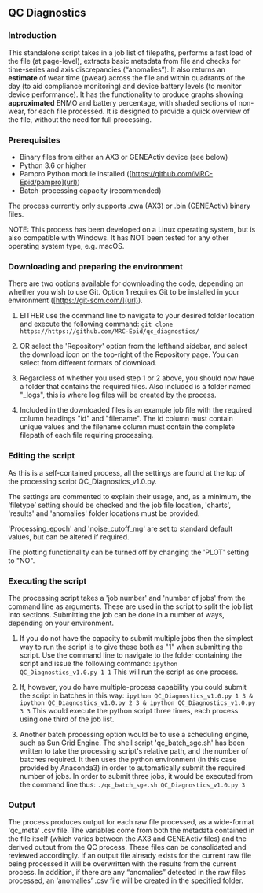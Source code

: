 ## QC Diagnostics 

### Introduction
This standalone script takes in a job list of filepaths, performs a fast load of the file (at page-level), extracts basic metadata from file and checks for time-series and axis discrepancies (“anomalies”). It also returns an **estimate** of wear time (pwear) across the file and within quadrants of the day (to aid compliance monitoring) and device battery levels (to monitor device performance). It has the functionality to produce graphs showing **approximated** ENMO and battery percentage, with shaded sections of non-wear, for each file processed. It is designed to provide a quick overview of the file, without the need for full processing. 

### Prerequisites
*  Binary files from either an AX3 or GENEActiv device (see below)
*  Python 3.6 or higher
*  Pampro Python module installed ([https://github.com/MRC-Epid/pampro](url))
*  Batch-processing capacity (recommended)

The process currently only supports .cwa (AX3) or .bin (GENEActiv) binary files.

NOTE: This process has been developed on a Linux operating system, but is also compatible with Windows.  It has NOT been tested for any other operating system type, e.g. macOS.

### Downloading and preparing the environment
There are two options available for downloading the code, depending on whether you wish to use Git.  Option 1 requires Git to be installed in your environment ([https://git-scm.com/](url)).
1.  EITHER use the command line to navigate to your desired folder location and execute the following command:
`git clone https://https://github.com/MRC-Epid/qc_diagnostics/`

2.  OR select the 'Repository' option from the lefthand sidebar, and select the download icon on the top-right of the Repository page.  You can select from different formats of download.
3.  Regardless of whether you used step 1 or 2 above, you should now have a folder that contains the required files.  Also included is a folder named "_logs", this is where log files will be created by the process.
4.  Included in the downloaded files is an example job file with the required column headings "id" and "filename". The id column must contain unique values and the filename column must contain the complete filepath of each file requiring processing.

### Editing the script
As this is a self-contained process, all the settings are found at the top of the processing script QC_Diagnostics_v1.0.py.

The settings are commented to explain their usage, and, as a minimum, the ‘filetype’ setting should be checked and the job file location, 'charts', 'results' and 'anomalies' folder locations must be provided.

'Processing_epoch' and 'noise_cutoff_mg' are set to standard default values, but can be altered if required.

The plotting functionality can be turned off by changing the 'PLOT' setting to "NO".

### Executing the script
The processing script takes a 'job number' and 'number of jobs' from the command line as arguments.  These are used in the script to split the job list into sections.  Submitting the job can be done in a number of ways, depending on your environment.

1.  If you do not have the capacity to submit multiple jobs then the simplest way to run the script is to give these both as "1" when submitting the script. Use the command line to navigate to the folder containing the script and issue the following command: `ipython QC_Diagnostics_v1.0.py 1 1` 
This will run the script as one process.

2.  If, however, you do have multiple-process capability you could submit the script in batches in this way: `ipython QC_Diagnostics_v1.0.py 1 3 & ipython QC_Diagnostics_v1.0.py 2 3 & ipython QC_Diagnostics_v1.0.py 3 3` 
This would execute the python script three times, each process using one third of the job list.

3.  Another batch processing option would be to use a scheduling engine, such as Sun Grid Engine.  The shell script 'qc_batch_sge.sh' has been written to take the processing script's relative path, and the number of batches required.  It then uses the python environment (in this case provided by Anaconda3) in order to automatically submit the required number of jobs.  In order to submit three jobs, it would be executed from the command line thus: `./qc_batch_sge.sh QC_Diagnostics_v1.0.py 3`

### Output
The process produces output for each raw file processed, as a wide-format 'qc_meta' .csv file. The variables come from both the metadata contained in the file itself (which varies between the AX3 and GENEActiv files) and the derived output from the QC process. These files can be consolidated and reviewed accordingly.  If an output file already exists for the current raw file being processed it will be overwritten with the results from the current process.  In addition, if there are any “anomalies” detected in the raw files processed, an ‘anomalies’ .csv file will be created in the specified folder.  
